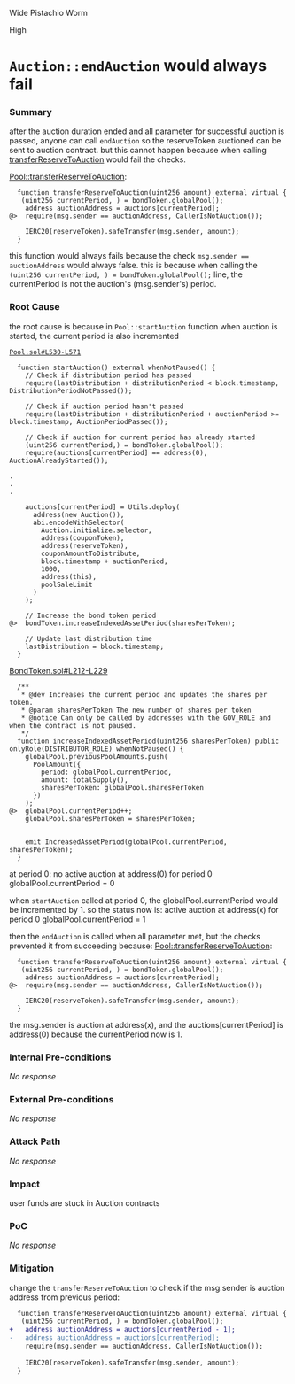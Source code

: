 Wide Pistachio Worm

High

# `Auction::endAuction` would always fail

### Summary

after the auction duration ended and all parameter for successful auction is passed, anyone can call `endAuction` so the reserveToken auctioned can be sent to auction contract.
but this cannot happen because when calling [transferReserveToAuction](https://github.com/sherlock-audit/2024-12-plaza-finance/blob/main/plaza-evm/src/Auction.sol#L345) would fail the checks.

[Pool::transferReserveToAuction](https://github.com/sherlock-audit/2024-12-plaza-finance/blob/main/plaza-evm/src/Pool.sol#L577-L583):
```solidity
  function transferReserveToAuction(uint256 amount) external virtual {
   (uint256 currentPeriod, ) = bondToken.globalPool();
    address auctionAddress = auctions[currentPeriod];
@>  require(msg.sender == auctionAddress, CallerIsNotAuction());
    
    IERC20(reserveToken).safeTransfer(msg.sender, amount);
  }
```

this function would always fails because the check `msg.sender == auctionAddress` would always false.
this is because when calling the `(uint256 currentPeriod, ) = bondToken.globalPool();` line, the currentPeriod is not the auction's (msg.sender's) period.

### Root Cause

the root cause is because in `Pool::startAuction` function when auction is started, the current period is also incremented

[`Pool.sol#L530-L571`](https://github.com/sherlock-audit/2024-12-plaza-finance/blob/main/plaza-evm/src/Pool.sol#L530-L571)
```solidity
  function startAuction() external whenNotPaused() {
    // Check if distribution period has passed
    require(lastDistribution + distributionPeriod < block.timestamp, DistributionPeriodNotPassed());

    // Check if auction period hasn't passed
    require(lastDistribution + distributionPeriod + auctionPeriod >= block.timestamp, AuctionPeriodPassed());

    // Check if auction for current period has already started
    (uint256 currentPeriod,) = bondToken.globalPool();
    require(auctions[currentPeriod] == address(0), AuctionAlreadyStarted());

.
.
.

    auctions[currentPeriod] = Utils.deploy(
      address(new Auction()),
      abi.encodeWithSelector(
        Auction.initialize.selector,
        address(couponToken),
        address(reserveToken),
        couponAmountToDistribute,
        block.timestamp + auctionPeriod,
        1000,
        address(this),
        poolSaleLimit
      )
    );

    // Increase the bond token period
@>  bondToken.increaseIndexedAssetPeriod(sharesPerToken);

    // Update last distribution time
    lastDistribution = block.timestamp;
  }
```
[BondToken.sol#L212-L229](https://github.com/sherlock-audit/2024-12-plaza-finance/blob/main/plaza-evm/src/BondToken.sol#L212-L229)
```solidity
  /**
   * @dev Increases the current period and updates the shares per token.
   * @param sharesPerToken The new number of shares per token
   * @notice Can only be called by addresses with the GOV_ROLE and when the contract is not paused.
   */
  function increaseIndexedAssetPeriod(uint256 sharesPerToken) public onlyRole(DISTRIBUTOR_ROLE) whenNotPaused() {
    globalPool.previousPoolAmounts.push(
      PoolAmount({
        period: globalPool.currentPeriod,
        amount: totalSupply(),
        sharesPerToken: globalPool.sharesPerToken
      })
    );
@>  globalPool.currentPeriod++;
    globalPool.sharesPerToken = sharesPerToken;


    emit IncreasedAssetPeriod(globalPool.currentPeriod, sharesPerToken);
  }
```

at period 0:
no active auction at address(0) for period 0
globalPool.currentPeriod = 0

when `startAuction` called at period 0, the globalPool.currentPeriod would be incremented by 1.
so the status now is:
active auction at address(x) for period 0
globalPool.currentPeriod = 1

then the `endAuction` is called when all parameter met, but the checks prevented it from succeeding because:
[Pool::transferReserveToAuction](https://github.com/sherlock-audit/2024-12-plaza-finance/blob/main/plaza-evm/src/Pool.sol#L577-L583):
```solidity
  function transferReserveToAuction(uint256 amount) external virtual {
   (uint256 currentPeriod, ) = bondToken.globalPool();
    address auctionAddress = auctions[currentPeriod];
@>  require(msg.sender == auctionAddress, CallerIsNotAuction());
    
    IERC20(reserveToken).safeTransfer(msg.sender, amount);
  }
```
the msg.sender is auction at address(x), and the auctions[currentPeriod] is address(0) because the currentPeriod now is 1.

### Internal Pre-conditions

_No response_

### External Pre-conditions

_No response_

### Attack Path

_No response_

### Impact

user funds are stuck in Auction contracts

### PoC

_No response_

### Mitigation

change the `transferReserveToAuction` to check if the msg.sender is auction address from previous period:
```diff
  function transferReserveToAuction(uint256 amount) external virtual {
   (uint256 currentPeriod, ) = bondToken.globalPool();
+   address auctionAddress = auctions[currentPeriod - 1];
-   address auctionAddress = auctions[currentPeriod];
    require(msg.sender == auctionAddress, CallerIsNotAuction());
    
    IERC20(reserveToken).safeTransfer(msg.sender, amount);
  }
```
